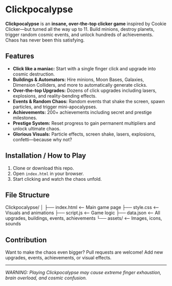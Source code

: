 # Clickpocalypse

**Clickpocalypse** is an **insane, over-the-top clicker game** inspired by Cookie Clicker—but turned all the way up to 11. Build minions, destroy planets, trigger random cosmic events, and unlock hundreds of achievements. Chaos has never been this satisfying.

## Features

- **Click like a maniac:** Start with a single finger click and upgrade into cosmic destruction.
- **Buildings & Automators:** Hire minions, Moon Bases, Galaxies, Dimension Colliders, and more to automatically generate clicks.
- **Over-the-top Upgrades:** Dozens of click upgrades including lasers, explosions, and reality-bending effects.
- **Events & Random Chaos:** Random events that shake the screen, spawn particles, and trigger mini-apocalypses.
- **Achievements:** 200+ achievements including secret and prestige milestones.
- **Prestige System:** Reset progress to gain permanent multipliers and unlock ultimate chaos.
- **Glorious Visuals:** Particle effects, screen shake, lasers, explosions, confetti—because why not?

## Installation / How to Play

1. Clone or download this repo.
2. Open `index.html` in your browser.
3. Start clicking and watch the chaos unfold.

## File Structure

Clickpocalypse/
│
├── index.html <-- Main game page
├── style.css <-- Visuals and animations
├── script.js <-- Game logic
├── data.json <-- All upgrades, buildings, events, achievements
└── assets/ <-- Images, icons, sounds


## Contribution

Want to make the chaos even bigger? Pull requests are welcome! Add new upgrades, events, achievements, or visual effects.

---

*WARNING: Playing Clickpocalypse may cause extreme finger exhaustion, brain overload, and cosmic confusion.*


